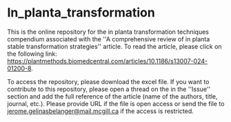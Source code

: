 # In_planta_transformation
This is the online repository for the in planta transformation techniques compendium associated with the ''A comprehensive review of in planta stable transformation strategies'' article. To read the article, please click on the following link: https://plantmethods.biomedcentral.com/articles/10.1186/s13007-024-01200-8.

To access the repository, please download the excel file. If you want to contribute to this repository, please open a thread on the in the ''Issue'' section and add the full reference of the article (name of the authors, title, journal, etc.). Please provide URL if the file is open access or send the file to jerome.gelinasbelanger@mail.mcgill.ca if the access is restricted. 
